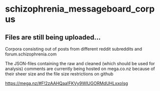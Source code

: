 # schizophrenia_messageboard_corpus

## Files are still being uploaded...

Corpora consisting out of posts from different reddit subreddits and forum.schizophrenia.com

The JSON-files containing the raw and cleaned (which should be used for analysis) comments are currently being hosted on mega.co.nz because of their sheer size and the file size restrictions on github 

https://mega.nz/#F!2zAAHQaa!FKVy9WlUGORMdUHLxxolsg
